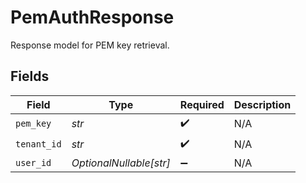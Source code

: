# PemAuthResponse

Response model for PEM key retrieval.


## Fields

| Field                   | Type                    | Required                | Description             |
| ----------------------- | ----------------------- | ----------------------- | ----------------------- |
| `pem_key`               | *str*                   | :heavy_check_mark:      | N/A                     |
| `tenant_id`             | *str*                   | :heavy_check_mark:      | N/A                     |
| `user_id`               | *OptionalNullable[str]* | :heavy_minus_sign:      | N/A                     |